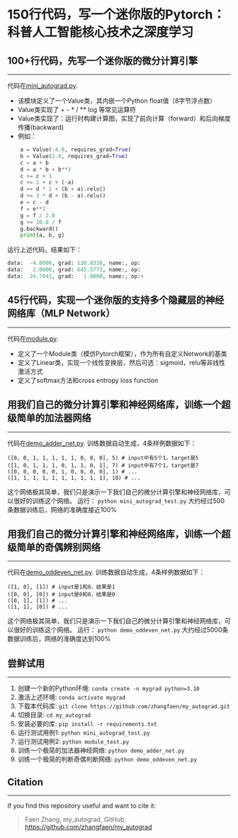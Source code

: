 # 150行代码，写一个迷你版的Pytorch：科普人工智能核心技术之深度学习

## 100+行代码，先写一个迷你版的微分计算引擎
-------
代码在[mini_autograd.py](mini_autograd.py). 
- 该模块定义了一个Value类，其内嵌一个Python float值（8字节浮点数）
- Value类实现了 + - * / ** log 等常见运算符
- Value类实现了：运行时构建计算图，实现了前向计算（forward）和后向梯度传播(backward)
- 例如：

```python 
    a = Value(-4.0, requires_grad=True)
    b = Value(2.0, requires_grad=True)
    c = a + b
    d = a * b + b**3
    c += c + 1
    c += 1 + c + (-a)
    d += d * 2 + (b + a).relu()
    d += 3 * d + (b - a).relu()
    e = c - d
    f = e**2
    g = f / 2.0
    g += 10.0 / f
    g.backward()
    print(a, b, g)
```
运行上述代码，结果如下：
```python
data:  -4.0000, grad: 138.8338, name:, op:
data:   2.0000, grad: 645.5773, name:, op:
data:  24.7041, grad:   1.0000, name:, op:+
```

## 45行代码，实现一个迷你版的支持多个隐藏层的神经网络库（MLP Network）
-------
代码在[module.py](module.py).
- 定义了一个Module类（模仿Pytorch框架），作为所有自定义Network的基类
- 定义了Linear类，实现一个线性变换层，然后可选：sigmoid，relu等非线性激活方式
- 定义了softmax方法和cross entropy loss function


## 用我们自己的微分计算引擎和神经网络库，训练一个超级简单的加法器网络
-------
代码在[demo_adder_net.py](demo_adder_net.py). 训练数据自动生成，4条样例数据如下：
```
([0, 0, 1, 1, 1, 1, 1, 0, 0, 0], 5) # input中有5个1，target是5
([1, 0, 1, 1, 1, 0, 1, 1, 0, 1], 7) # input中有7个1，target是7
([0, 0, 0, 0, 0, 1, 0, 0, 0, 0], 1) # ...
([1, 1, 1, 1, 1, 1, 1, 1, 1, 1], 10) # ...
```
这个网络极其简单，我们只是演示一下我们自己的微分计算引擎和神经网络库，可以很好的训练这个网络。
运行： `python mini_autograd_test.py`
大约经过500条数据训练后，网络的准确度接近100%


## 用我们自己的微分计算引擎和神经网络库，训练一个超级简单的奇偶辨别网络
-------
代码在[demo_oddeven_net.py](demo_oddeven_net.py). 训练数据自动生成，4条样例数据如下：
```
([1, 0], [1]) # input是1和0，结果是1
([0, 0], [0]) # input是0和0，结果是0
([0, 1], [1]) # ...
([1, 1], [0]) # ...
```
这个网络极其简单，我们只是演示一下我们自己的微分计算引擎和神经网络库，可以很好的训练这个网络。
运行： `python demo_oddeven_net.py`
大约经过5000条数据训练后，网络的准确度达到100%

## 尝鲜试用
-------
1. 创建一个新的Python环境: `conda create -n mygrad python=3.10`
2. 激活上述环境: `conda activate mygrad`
3. 下载本代码库: `git clone https://github.com/zhangfaen/my_autograd.git`
4. 切换目录: `cd my_autograd`
5. 安装必要的库: `pip install -r requirements.txt`
6. 运行测试用例1: `python mini_autograd_test.py`
7. 运行测试用例2: `python module_test.py`
8. 训练一个极简的加法器神经网络: `python demo_adder_net.py`
9. 训练一个极简的判断奇偶判断网络: `python demo_oddeven_net.py`

## Citation
-------
If you find this repository useful and want to cite it:

> Faen Zhang, my_autograd, GitHub, https://github.com/zhangfaen/my_autograd